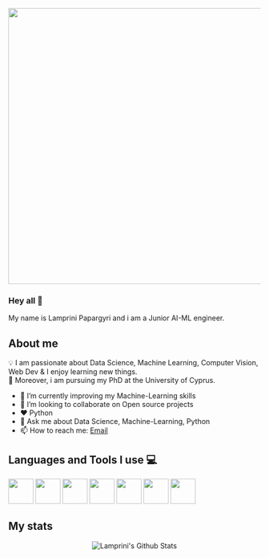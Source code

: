 <p align="center">
  <img width="550" src="https://media.giphy.com/media/L1R1tvI9svkIWwpVYr/giphy.gif">
</p>


### Hey all 👋
My name is Lamprini Papargyri and i am a Junior AI-ML engineer.


## About me
:bulb: I am passionate about Data Science, Machine Learning, Computer Vision, Web Dev & I enjoy learning new things. <br/>
:closed_book: Moreover, i am pursuing my PhD at the University of Cyprus.

- 🌱 I’m currently improving my Machine-Learning skills
- 👬 I’m looking to collaborate on Open source projects
- ♥️ Python
- 💬 Ask me about Data Science, Machine-Learning, Python
- 📫 How to reach me: [Email](papargyri1@gmail.com)


## Languages and Tools I use :computer:
<code><a href="https://www.python.org/" target="_blank"><img height="50" src="https://www.vectorlogo.zone/logos/python/python-ar21.svg"></a></code>
<code><a href="http://html5.com/" target="_blank"><img height="50" src="https://www.vectorlogo.zone/logos/w3_html5/w3_html5-ar21.svg"></a></code>
<code><a href="https://www.javascript.com/" target="_blank"><img height="50" src="https://www.vectorlogo.zone/logos/javascript/javascript-ar21.svg"></a></code>
<code><a href="https://www.php.net/" target="_blank"><img height="50" src="https://www.vectorlogo.zone/logos/php/php-ar21.svg"></a></code>
<code><a href="https://git-scm.com/" target="_blank"><img height="50" src="https://www.vectorlogo.zone/logos/git-scm/git-scm-ar21.svg"></a></code>
<code><a href="https://github.com/" target="_blank"><img height="50" src="https://www.vectorlogo.zone/logos/github/github-ar21.svg"></a></code>
<code><a href="https://www.linux.org/" target="_blank"><img height="50" src="https://www.vectorlogo.zone/logos/linux/linux-ar21.svg"></a></code>

  
## My stats
<p align="center">
<img align="center" src="https://github-readme-stats.vercel.app/api?username=papargyri&show_icons=true&theme=radical" alt="Lamprini's Github Stats">
</p>  

